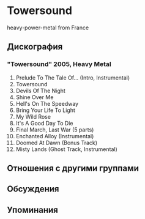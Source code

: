 # Towersound

heavy-power-metal from France

## Дискография

### "Towersound" 2005, Heavy Metal

01. Prelude To The Tale Of... (Intro, Instrumental) 
02. Towersound
03. Devils Of The Night
04. Shine Over Me
05. Hell's On The Speedway
06. Bring Your Life To Light
07. My Wild Rose
08. It's A Good Day To Die
09. Final March, Last War (5 parts)
10. Enchanted Alloy (Instrumental)
11. Doomed At Dawn (Bonus Track)
12. Misty Lands (Ghost Track, Instrumental)


## Отношения с другими группами


## Обсуждения


## Упоминания

